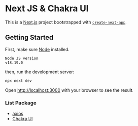 # Next JS & Chakra UI

This is a [Next.js](https://nextjs.org/) project bootstrapped with [`create-next-app`](https://github.com/vercel/next.js/tree/canary/packages/create-next-app).

## Getting Started

First, make sure [Node](https://nodejs.org/en) installed.

```
Node JS version
v18.19.0
```

then, run the development server:

```bash
npx next dev
```

Open [http://localhost:3000](http://localhost:3000) with your browser to see the result.

### List Package

- [axios](https://www.npmjs.com/package/axios)
- [Chakra UI](https://chakra-ui.com/)
